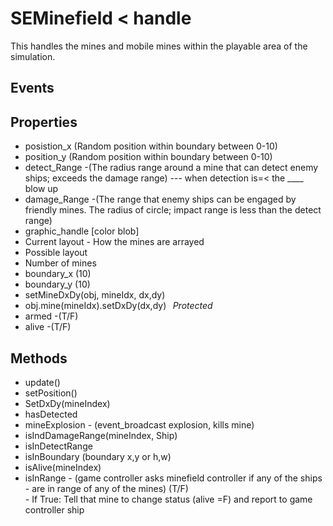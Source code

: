 # SEMinefield < handle

This handles the mines and mobile mines within the playable area of the simulation.

## Events

## Properties

* posistion_x (Random position within boundary between 0-10)
* position_y (Random position within boundary between 0-10)
* detect_Range -(The radius range around a mine that can detect enemy ships; exceeds the damage range) --- when detection is=< the ____ blow up 
* damage_Range -(The range that enemy ships can be engaged by friendly mines. The radius of circle; impact range is less than the detect range)  
* graphic_handle  [color blob]
* Current layout - How the mines are arrayed
* Possible layout
* Number of mines
* boundary_x (10)
* boundary_y (10)
* setMineDxDy(obj, mineIdx, dx,dy)
* obj.mine(mineIdx).setDxDy(dx,dy)
  
*Protected* 
* armed -(T/F) 
* alive -(T/F)   

## Methods
* update()
* setPosition()
* SetDxDy(mineIndex)
* hasDetected 
* mineExplosion - (event_broadcast explosion, kills mine)
* isIndDamageRange(mineIndex, Ship)
* isInDetectRange
* isInBoundary (boundary x,y or h,w)
* isAlive(mineIndex)  
* isInRange - (game controller asks minefield controller if any of the ships
            - are in range of any of the mines) (T/F)  
            - If True: Tell that mine to change status (alive =F) and report to game controller ship 







